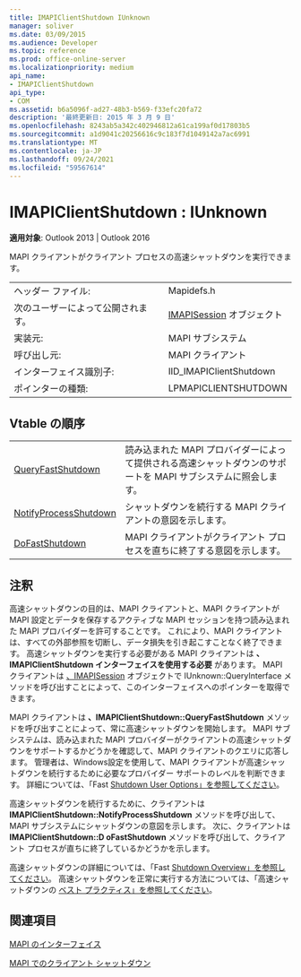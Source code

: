 ```yaml
---
title: IMAPIClientShutdown IUnknown
manager: soliver
ms.date: 03/09/2015
ms.audience: Developer
ms.topic: reference
ms.prod: office-online-server
ms.localizationpriority: medium
api_name:
- IMAPIClientShutdown
api_type:
- COM
ms.assetid: b6a5096f-ad27-48b3-b569-f33efc20fa72
description: '最終更新日: 2015 年 3 月 9 日'
ms.openlocfilehash: 8243ab5a342c402946812a61ca199af0d17803b5
ms.sourcegitcommit: a1d9041c20256616c9c183f7d1049142a7ac6991
ms.translationtype: MT
ms.contentlocale: ja-JP
ms.lasthandoff: 09/24/2021
ms.locfileid: "59567614"
---
```

# <a name="imapiclientshutdown--iunknown"></a>IMAPIClientShutdown : IUnknown

  
  
**適用対象**: Outlook 2013 | Outlook 2016 
  
MAPI クライアントがクライアント プロセスの高速シャットダウンを実行できます。 
  
|||
|:-----|:-----|
|ヘッダー ファイル:  <br/> |Mapidefs.h  <br/> |
|次のユーザーによって公開されます。  <br/> |[IMAPISession](imapisessioniunknown.md) オブジェクト  <br/> |
|実装元:  <br/> |MAPI サブシステム  <br/> |
|呼び出し元:  <br/> |MAPI クライアント  <br/> |
|インターフェイス識別子:  <br/> |IID_IMAPIClientShutdown  <br/> |
|ポインターの種類:  <br/> |LPMAPICLIENTSHUTDOWN  <br/> |
   
## <a name="vtable-order"></a>Vtable の順序

|||
|:-----|:-----|
|[QueryFastShutdown](imapiclientshutdown-queryfastshutdown.md) <br/> |読み込まれた MAPI プロバイダーによって提供される高速シャットダウンのサポートを MAPI サブシステムに照会します。  <br/> |
|[NotifyProcessShutdown](imapiclientshutdown-notifyprocessshutdown.md) <br/> |シャットダウンを続行する MAPI クライアントの意図を示します。  <br/> |
|[DoFastShutdown](imapiclientshutdown-dofastshutdown.md) <br/> |MAPI クライアントがクライアント プロセスを直ちに終了する意図を示します。  <br/> |
   
## <a name="remarks"></a>注釈

高速シャットダウンの目的は、MAPI クライアントと、MAPI クライアントが MAPI 設定とデータを保存するアクティブな MAPI セッションを持つ読み込まれた MAPI プロバイダーを許可することです。 これにより、MAPI クライアントは、すべての外部参照を切断し、データ損失を引き起こすことなく終了できます。 高速シャットダウンを実行する必要がある MAPI クライアントは **、IMAPIClientShutdown インターフェイスを使用する必要** があります。 MAPI クライアントは [、IMAPISession](imapisessioniunknown.md) オブジェクトで IUnknown::QueryInterface メソッドを呼び出すことによって、このインターフェイスへのポインターを取得できます。 
  
MAPI クライアントは **、IMAPIClientShutdown::QueryFastShutdown** メソッドを呼び出すことによって、常に高速シャットダウンを開始します。 MAPI サブシステムは、読み込まれた MAPI プロバイダーがクライアントの高速シャットダウンをサポートするかどうかを確認して、MAPI クライアントのクエリに応答します。 管理者は、Windows設定を使用して、MAPI クライアントが高速シャットダウンを続行するために必要なプロバイダー サポートのレベルを判断できます。 詳細については、「Fast [Shutdown User Options」を参照してください](fast-shutdown-user-options.md)。
  
高速シャットダウンを続行するために、クライアントは **IMAPIClientShutdown::NotifyProcessShutdown** メソッドを呼び出して、MAPI サブシステムにシャットダウンの意図を示します。 次に、クライアントは **IMAPIClientShutdown::D oFastShutdown** メソッドを呼び出して、クライアント プロセスが直ちに終了しているかどうかを示します。 
  
高速シャットダウンの詳細については、「Fast [Shutdown Overview」を参照してください](fast-shutdown-overview.md)。 高速シャットダウンを正常に実行する方法については、「高速シャットダウンの [ベスト プラクティス」を参照してください](best-practices-for-fast-shutdown.md)。
  
## <a name="see-also"></a>関連項目



[MAPI のインターフェイス](mapi-interfaces.md)
  
[MAPI でのクライアント シャットダウン](client-shutdown-in-mapi.md)

